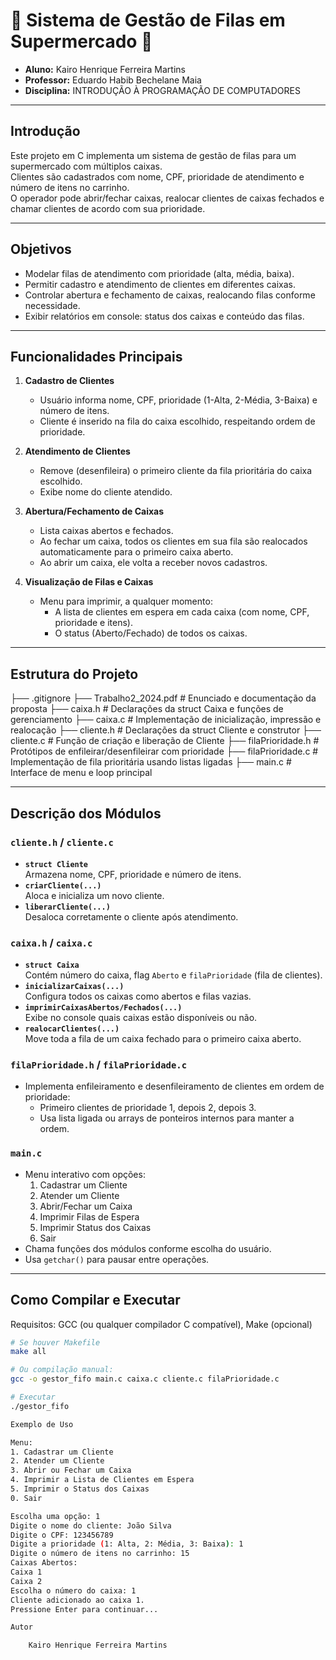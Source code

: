 # 🛒 Sistema de Gestão de Filas em Supermercado 🛒

- **Aluno:** Kairo Henrique Ferreira Martins  
- **Professor:** Eduardo Habib Bechelane Maia  
- **Disciplina:** INTRODUÇÃO À PROGRAMAÇÃO DE COMPUTADORES

---

## Introdução

Este projeto em C implementa um sistema de gestão de filas para um supermercado com múltiplos caixas.  
Clientes são cadastrados com nome, CPF, prioridade de atendimento e número de itens no carrinho.  
O operador pode abrir/fechar caixas, realocar clientes de caixas fechados e chamar clientes de acordo com sua prioridade.

---

## Objetivos

- Modelar filas de atendimento com prioridade (alta, média, baixa).  
- Permitir cadastro e atendimento de clientes em diferentes caixas.  
- Controlar abertura e fechamento de caixas, realocando filas conforme necessidade.  
- Exibir relatórios em console: status dos caixas e conteúdo das filas.

---

## Funcionalidades Principais

1. **Cadastro de Clientes**  
   - Usuário informa nome, CPF, prioridade (1-Alta, 2-Média, 3-Baixa) e número de itens.  
   - Cliente é inserido na fila do caixa escolhido, respeitando ordem de prioridade.

2. **Atendimento de Clientes**  
   - Remove (desenfileira) o primeiro cliente da fila prioritária do caixa escolhido.  
   - Exibe nome do cliente atendido.

3. **Abertura/Fechamento de Caixas**  
   - Lista caixas abertos e fechados.  
   - Ao fechar um caixa, todos os clientes em sua fila são realocados automaticamente para o primeiro caixa aberto.  
   - Ao abrir um caixa, ele volta a receber novos cadastros.

4. **Visualização de Filas e Caixas**  
   - Menu para imprimir, a qualquer momento:
     - A lista de clientes em espera em cada caixa (com nome, CPF, prioridade e itens).  
     - O status (Aberto/Fechado) de todos os caixas.

---

## Estrutura do Projeto

├── .gitignore
├── Trabalho2_2024.pdf # Enunciado e documentação da proposta
├── caixa.h # Declarações da struct Caixa e funções de gerenciamento
├── caixa.c # Implementação de inicialização, impressão e realocação
├── cliente.h # Declarações da struct Cliente e construtor
├── cliente.c # Função de criação e liberação de Cliente
├── filaPrioridade.h # Protótipos de enfileirar/desenfileirar com prioridade
├── filaPrioridade.c # Implementação de fila prioritária usando listas ligadas
├── main.c # Interface de menu e loop principal


---

## Descrição dos Módulos

### `cliente.h` / `cliente.c`

- **`struct Cliente`**  
  Armazena nome, CPF, prioridade e número de itens.  
- **`criarCliente(...)`**  
  Aloca e inicializa um novo cliente.  
- **`liberarCliente(...)`**  
  Desaloca corretamente o cliente após atendimento.

### `caixa.h` / `caixa.c`

- **`struct Caixa`**  
  Contém número do caixa, flag `Aberto` e `filaPrioridade` (fila de clientes).  
- **`inicializarCaixas(...)`**  
  Configura todos os caixas como abertos e filas vazias.  
- **`imprimirCaixasAbertos/Fechados(...)`**  
  Exibe no console quais caixas estão disponíveis ou não.  
- **`realocarClientes(...)`**  
  Move toda a fila de um caixa fechado para o primeiro caixa aberto.

### `filaPrioridade.h` / `filaPrioridade.c`

- Implementa enfileiramento e desenfileiramento de clientes em ordem de prioridade:
  - Primeiro clientes de prioridade 1, depois 2, depois 3.  
  - Usa lista ligada ou arrays de ponteiros internos para manter a ordem.

### `main.c`

- Menu interativo com opções:
  1. Cadastrar um Cliente  
  2. Atender um Cliente  
  3. Abrir/Fechar um Caixa  
  4. Imprimir Filas de Espera  
  5. Imprimir Status dos Caixas  
  0. Sair  
- Chama funções dos módulos conforme escolha do usuário.  
- Usa `getchar()` para pausar entre operações.

---

## Como Compilar e Executar

Requisitos: GCC (ou qualquer compilador C compatível), Make (opcional)

```bash
# Se houver Makefile
make all

# Ou compilação manual:
gcc -o gestor_fifo main.c caixa.c cliente.c filaPrioridade.c

# Executar
./gestor_fifo

Exemplo de Uso

Menu:
1. Cadastrar um Cliente
2. Atender um Cliente
3. Abrir ou Fechar um Caixa
4. Imprimir a Lista de Clientes em Espera
5. Imprimir o Status dos Caixas
0. Sair

Escolha uma opção: 1
Digite o nome do cliente: João Silva
Digite o CPF: 123456789
Digite a prioridade (1: Alta, 2: Média, 3: Baixa): 1
Digite o número de itens no carrinho: 15
Caixas Abertos:
Caixa 1
Caixa 2
Escolha o número do caixa: 1
Cliente adicionado ao caixa 1.
Pressione Enter para continuar...

Autor

    Kairo Henrique Ferreira Martins